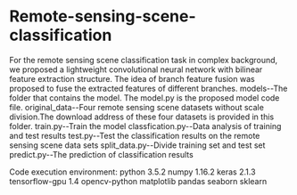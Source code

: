 # Remote-sensing-scene-classification
For the remote sensing scene classification task in complex background, we proposed a lightweight convolutional neural network with bilinear feature extraction structure. The idea of branch feature fusion was proposed to fuse the extracted features of different branches.
models--The folder that contains the model. The model.py is the proposed model code file.
original_data--Four remote sensing scene datasets without scale division.The download address of these four datasets is provided in this folder.
train.py--Train the model
classfication.py--Data analysis of training and test results
test.py--Test the classification results on the remote sensing scene data sets
split_data.py--Divide training set and test set
predict.py--The prediction of classification results

Code execution environment:
python 3.5.2
numpy 1.16.2
keras 2.1.3
tensorflow-gpu 1.4
opencv-python
matplotlib
pandas
seaborn
sklearn
